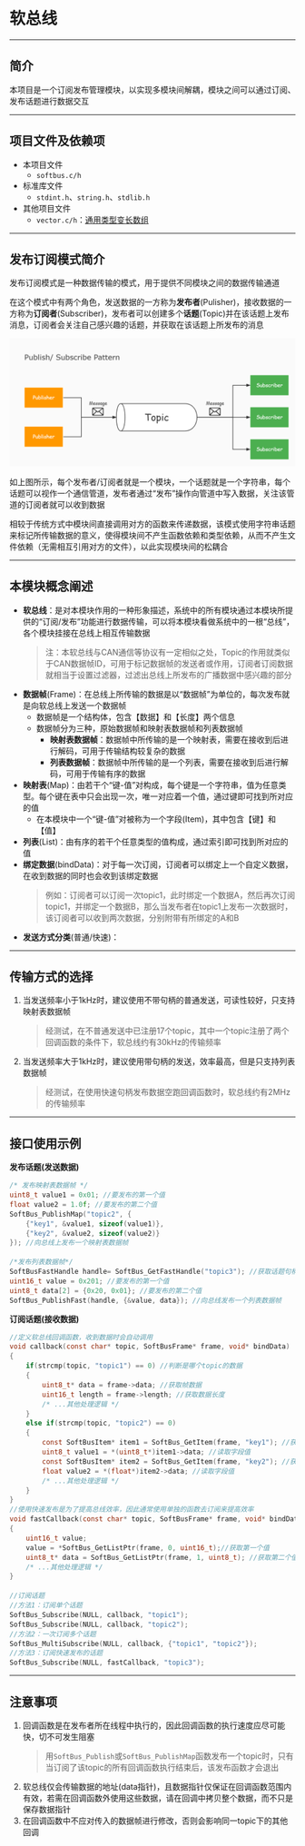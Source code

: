 # 软总线

---

## 简介

本项目是一个订阅发布管理模块，以实现多模块间解耦，模块之间可以通过订阅、发布话题进行数据交互

---

## 项目文件及依赖项

- 本项目文件
	- `softbus.c/h`
- 标准库文件
	- `stdint.h`、`string.h`、`stdlib.h`
- 其他项目文件
	- `vector.c/h`：[通用类型变长数组](../tools/universal_vector/README.md)

---

## 发布订阅模式简介

发布订阅模式是一种数据传输的模式，用于提供不同模块之间的数据传输通道

在这个模式中有两个角色，发送数据的一方称为**发布者**(Pulisher)，接收数据的一方称为**订阅者**(Subscriber)，发布者可以创建多个**话题**(Topic)并在该话题上发布消息，订阅者会关注自己感兴趣的话题，并获取在该话题上所发布的消息

![发布订阅模式](发布订阅模式.jpg)

如上图所示，每个发布者/订阅者就是一个模块，一个话题就是一个字符串，每个话题可以视作一个通信管道，发布者通过“发布”操作向管道中写入数据，关注该管道的订阅者就可以收到数据

相较于传统方式中模块间直接调用对方的函数来传递数据，该模式使用字符串话题来标记所传输数据的意义，使得模块间不产生函数依赖和类型依赖，从而不产生文件依赖（无需相互引用对方的文件），以此实现模块间的松耦合

---

## 本模块概念阐述

- **软总线**：是对本模块作用的一种形象描述，系统中的所有模块通过本模块所提供的“订阅/发布”功能进行数据传输，可以将本模块看做系统中的一根“总线”，各个模块挂接在总线上相互传输数据
	> 注：本软总线与CAN通信等协议有一定相似之处，Topic的作用就类似于CAN数据帧ID，可用于标记数据帧的发送者或作用，订阅者订阅数据就相当于设置过滤器，过滤出总线上所发布的广播数据中感兴趣的部分
- **数据帧**(Frame)：在总线上所传输的数据是以“数据帧”为单位的，每次发布就是向软总线上发送一个数据帧
	- 数据帧是一个结构体，包含【数据】和【长度】两个信息
	- 数据帧分为三种，原始数据帧和映射表数据帧和列表数据帧
    	- **映射表数据帧**：数据帧中所传输的是一个映射表，需要在接收到后进行解码，可用于传输结构较复杂的数据
    	- **列表数据帧**：数据帧中所传输的是一个列表，需要在接收到后进行解码，可用于传输有序的数据
- **映射表**(Map)：由若干个“键-值”对构成，每个键是一个字符串，值为任意类型。每个键在表中只会出现一次，唯一对应着一个值，通过键即可找到所对应的值
	- 在本模块中一个“键-值”对被称为一个字段(Item)，其中包含【键】和【值】
- **列表**(List)：由有序的若干个任意类型的值构成，通过索引即可找到所对应的值
- **绑定数据**(bindData)：对于每一次订阅，订阅者可以绑定上一个自定义数据，在收到数据的同时也会收到该绑定数据
	> 例如：订阅者可以订阅一次topic1，此时绑定一个数据A，然后再次订阅topic1，并绑定一个数据B，那么当发布者在topic1上发布一次数据时，该订阅者可以收到两次数据，分别附带有所绑定的A和B
- **发送方式分类**(普通/快速)：

---

## 传输方式的选择

1. 当发送频率小于1kHz时，建议使用不带句柄的普通发送，可读性较好，只支持映射表数据帧
   > 经测试，在不普通发送中已注册17个topic，其中一个topic注册了两个回调函数的条件下，软总线约有30kHz的传输频率
2. 当发送频率大于1kHz时，建议使用带句柄的发送，效率最高，但是只支持列表数据帧
    > 经测试，在使用快速句柄发布数据空跑回调函数时，软总线约有2MHz的传输频率

---

## 接口使用示例

**发布话题(发送数据)**

```c
/* 发布映射表数据帧 */
uint8_t value1 = 0x01; //要发布的第一个值
float value2 = 1.0f; //要发布的第二个值
SoftBus_PublishMap("topic2", {
	{"key1", &value1, sizeof(value1)},
	{"key2", &value2, sizeof(value2)}
}); //向总线上发布一个映射表数据帧

/*发布列表数据帧*/
SoftBusFastHandle handle= SoftBus_GetFastHandle("topic3"); //获取话题句柄
uint16_t value = 0x201; //要发布的第一个值
uint8_t data[2] = {0x20, 0x01}; //要发布的第二个值
SoftBus_PublishFast(handle, {&value, data}); //向总线发布一个列表数据帧
```

**订阅话题(接收数据)**
```c
//定义软总线回调函数，收到数据时会自动调用
void callback(const char* topic, SoftBusFrame* frame, void* bindData)
{
	if(strcmp(topic, "topic1") == 0) //判断是哪个topic的数据
	{
		uint8_t* data = frame->data; //获取帧数据
		uint16_t length = frame->length; //获取数据长度
		/* ...其他处理逻辑 */
	}
	else if(strcmp(topic, "topic2") == 0)
	{
		const SoftBusItem* item1 = SoftBus_GetItem(frame, "key1"); //获取"key1"字段
		uint8_t value1 = *(uint8_t*)item1->data; //读取字段值
		const SoftBusItem* item2 = SoftBus_GetItem(frame, "key2"); //获取"key2"字段
		float value2 = *(float*)item2->data; //读取字段值
		/* ...其他处理逻辑 */
	}
}
//使用快速发布是为了提高总线效率，因此通常使用单独的函数去订阅来提高效率
void fastCallback(const char* topic, SoftBusFrame* frame, void* bindData)
{
	uint16_t value; 
	value = *SoftBus_GetListPtr(frame, 0, uint16_t);//获取第一个值
	uint8_t* data = SoftBus_GetListPtr(frame, 1, uint8_t); //获取第二个值
	/* ...其他处理逻辑 */
}

//订阅话题
//方法1：订阅单个话题
SoftBus_Subscribe(NULL, callback, "topic1");
SoftBus_Subscribe(NULL, callback, "topic2");
//方法2：一次订阅多个话题
SoftBus_MultiSubscribe(NULL, callback, {"topic1", "topic2"});
//方法3：订阅快速发布的话题
SoftBus_Subscribe(NULL, fastCallback, "topic3");
```

---

## 注意事项

1. 回调函数是在发布者所在线程中执行的，因此回调函数的执行速度应尽可能快，切不可发生阻塞
	> 用`SoftBus_Publish`或`SoftBus_PublishMap`函数发布一个topic时，只有当订阅了该topic的所有回调函数执行结束后，该发布函数才会退出
2. 软总线仅会传输数据的地址(data指针)，且数据指针仅保证在回调函数范围内有效，若需在回调函数外使用这些数据，请在回调中拷贝整个数据，而不只是保存数据指针
3. 在回调函数中不应对传入的数据帧进行修改，否则会影响同一topic下的其他回调
